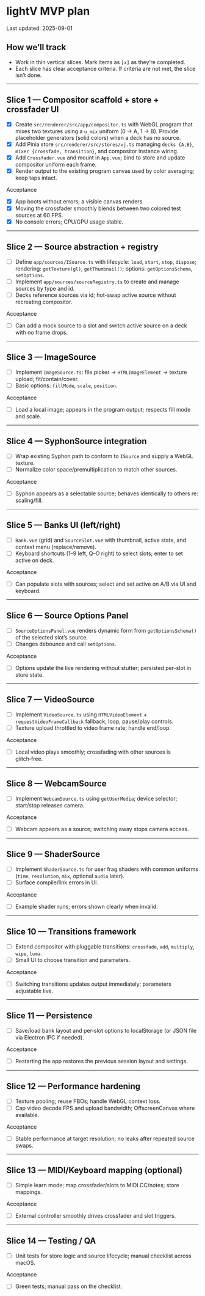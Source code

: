# lightV MVP plan

Last updated: 2025-09-01

## How we’ll track
- Work in thin vertical slices. Mark items as `[x]` as they’re completed.
- Each slice has clear acceptance criteria. If criteria are not met, the slice isn’t done.

---

## Slice 1 — Compositor scaffold + store + crossfader UI
- [X] Create `src/renderer/src/app/compositor.ts` with WebGL program that mixes two textures using a `u_mix` uniform (0 → A, 1 → B). Provide placeholder generators (solid colors) when a deck has no source.
- [X] Add Pinia store `src/renderer/src/stores/vj.ts` managing `decks {A,B}`, `mixer {crossfade, transition}`, and compositor instance wiring.
- [X] Add `Crossfader.vue` and mount in `App.vue`; bind to store and update compositor uniform each frame.
- [X] Render output to the existing program canvas used by color averaging; keep taps intact.

Acceptance
- [X] App boots without errors; a visible canvas renders.
- [X] Moving the crossfader smoothly blends between two colored test sources at 60 FPS.
- [X] No console errors; CPU/GPU usage stable.

---

## Slice 2 — Source abstraction + registry
- [ ] Define `app/sources/ISource.ts` with lifecycle: `load`, `start`, `stop`, `dispose`; rendering: `getTexture(gl)`, `getThumbnail()`; options: `getOptionsSchema`, `setOptions`.
- [ ] Implement `app/sources/sourceRegistry.ts` to create and manage sources by type and id.
- [ ] Decks reference sources via id; hot-swap active source without recreating compositor.

Acceptance
- [ ] Can add a mock source to a slot and switch active source on a deck with no frame drops.

---

## Slice 3 — ImageSource
- [ ] Implement `ImageSource.ts`: file picker → `HTMLImageElement` → texture upload; fit/contain/cover.
- [ ] Basic options: `fillMode`, `scale`, `position`.

Acceptance
- [ ] Load a local image; appears in the program output; respects fill mode and scale.

---

## Slice 4 — SyphonSource integration
- [ ] Wrap existing Syphon path to conform to `ISource` and supply a WebGL texture.
- [ ] Normalize color space/premultiplication to match other sources.

Acceptance
- [ ] Syphon appears as a selectable source; behaves identically to others re: scaling/fill.

---

## Slice 5 — Banks UI (left/right)
- [ ] `Bank.vue` (grid) and `SourceSlot.vue` with thumbnail, active state, and context menu (replace/remove).
- [ ] Keyboard shortcuts (1–9 left, Q–O right) to select slots; enter to set active on deck.

Acceptance
- [ ] Can populate slots with sources; select and set active on A/B via UI and keyboard.

---

## Slice 6 — Source Options Panel
- [ ] `SourceOptionsPanel.vue` renders dynamic form from `getOptionsSchema()` of the selected slot’s source.
- [ ] Changes debounce and call `setOptions`.

Acceptance
- [ ] Options update the live rendering without stutter; persisted per-slot in store state.

---

## Slice 7 — VideoSource
- [ ] Implement `VideoSource.ts` using `HTMLVideoElement` + `requestVideoFrameCallback` fallback; loop, pause/play controls.
- [ ] Texture upload throttled to video frame rate; handle end/loop.

Acceptance
- [ ] Local video plays smoothly; crossfading with other sources is glitch‑free.

---

## Slice 8 — WebcamSource
- [ ] Implement `WebcamSource.ts` using `getUserMedia`; device selector; start/stop releases camera.

Acceptance
- [ ] Webcam appears as a source; switching away stops camera access.

---

## Slice 9 — ShaderSource
- [ ] Implement `ShaderSource.ts` for user frag shaders with common uniforms (`time`, `resolution`, `mix`, optional `audio` later).
- [ ] Surface compile/link errors in UI.

Acceptance
- [ ] Example shader runs; errors shown clearly when invalid.

---

## Slice 10 — Transitions framework
- [ ] Extend compositor with pluggable transitions: `crossfade`, `add`, `multiply`, `wipe`, `luma`.
- [ ] Small UI to choose transition and parameters.

Acceptance
- [ ] Switching transitions updates output immediately; parameters adjustable live.

---

## Slice 11 — Persistence
- [ ] Save/load bank layout and per‑slot options to localStorage (or JSON file via Electron IPC if needed).

Acceptance
- [ ] Restarting the app restores the previous session layout and settings.

---

## Slice 12 — Performance hardening
- [ ] Texture pooling; reuse FBOs; handle WebGL context loss.
- [ ] Cap video decode FPS and upload bandwidth; OffscreenCanvas where available.

Acceptance
- [ ] Stable performance at target resolution; no leaks after repeated source swaps.

---

## Slice 13 — MIDI/Keyboard mapping (optional)
- [ ] Simple learn mode; map crossfader/slots to MIDI CC/notes; store mappings.

Acceptance
- [ ] External controller smoothly drives crossfader and slot triggers.

---

## Slice 14 — Testing / QA
- [ ] Unit tests for store logic and source lifecycle; manual checklist across macOS.

Acceptance
- [ ] Green tests; manual pass on the checklist.
